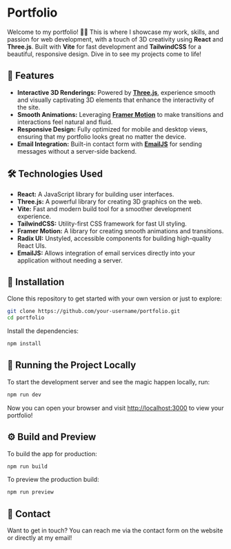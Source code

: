 # Portfolio

Welcome to my portfolio! 🎨✨ This is where I showcase my work, skills, and passion for web development, with a touch of 3D creativity using **React** and **Three.js**. Built with **Vite** for fast development and **TailwindCSS** for a beautiful, responsive design. Dive in to see my projects come to life!

## 🚀 Features

- **Interactive 3D Renderings:** Powered by [**Three.js**](https://threejs.org/), experience smooth and visually captivating 3D elements that enhance the interactivity of the site.
- **Smooth Animations:** Leveraging [**Framer Motion**](https://www.framer.com/motion/) to make transitions and interactions feel natural and fluid.
- **Responsive Design:** Fully optimized for mobile and desktop views, ensuring that my portfolio looks great no matter the device.
- **Email Integration:** Built-in contact form with [**EmailJS**](https://www.emailjs.com/) for sending messages without a server-side backend.

## 🛠️ Technologies Used

- **React:** A JavaScript library for building user interfaces.
- **Three.js:** A powerful library for creating 3D graphics on the web.
- **Vite:** Fast and modern build tool for a smoother development experience.
- **TailwindCSS:** Utility-first CSS framework for fast UI styling.
- **Framer Motion:** A library for creating smooth animations and transitions.
- **Radix UI:** Unstyled, accessible components for building high-quality React UIs.
- **EmailJS:** Allows integration of email services directly into your application without needing a server.

## 📂 Installation

Clone this repository to get started with your own version or just to explore:

```bash
git clone https://github.com/your-username/portfolio.git
cd portfolio
```

Install the dependencies:

```bash
npm install
```

## 🚀 Running the Project Locally

To start the development server and see the magic happen locally, run:

```bash
npm run dev
```

Now you can open your browser and visit [http://localhost:3000](http://localhost:3000) to view your portfolio!

## ⚙️ Build and Preview

To build the app for production:

```bash
npm run build
```

To preview the production build:

```bash
npm run preview
```

## 💌 Contact

Want to get in touch? You can reach me via the contact form on the website or directly at my email!

